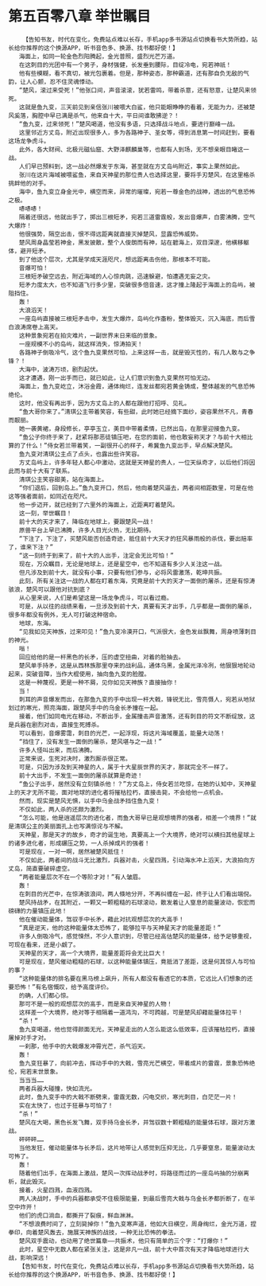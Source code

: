 # 第五百零八章 举世瞩目
        【告知书友，时代在变化，免费站点难以长存，手机app多书源站点切换看书大势所趋，站长给你推荐的这个换源APP，听书音色多、换源、找书都好使！】
       海面上，如同一轮金色烈阳腾起，金光普照，盛烈光芒万道。
       在这刺目的光团中有一个男子，身材强健，长发垂到腰际，目绽冷电，宛若神祇！
       他有些模糊，看不真切，被光包裹着。但是，那种姿态，那种霸道，还有那自负无敌的气韵，让人心颤，忍不住灵魂悸动。
       “楚风，滚过来受死！”他张口间，声音滚滚，犹若雷鸣，带着杀意，还有怒意，让楚风来领死。
       这就是鱼九变，三天前见到亲信张川被喂大白鲨，他只能眼睁睁的看着，无能为力，还被楚风奚落，胸腔中早已满是杀气，他来自十大，平日间谁敢拂逆？！
       “鱼九变，过来领死！”楚风喝道，他没有多语，只选择战斗地点，要进行巅峰一战。
       这里邻近方丈岛，附近出现很多人，多为各路神子、圣女等，得到消息第一时间赶到，要看这场龙争虎斗。
       此外，各大财阀、北极元磁仙窟、大野泽麒麟巢等，也都有人到场，无不想亲眼目睹这一战。
       人们早已预料到，这一战必然爆发于东海，甚至就在方丈岛屿附近，事实上果然如此。
       张川在这片海域被喂鲨鱼，来自天神星的那位贵人也选择这里，要将手刃楚风，在这里格杀挑衅他的对手。
       海中，鱼九变立身金光中，横空而来，异常的璀璨，宛若一尊金色的战神，透出的气息恐怖之极。
       哧哧哧！
       隔着还很远，他就出手了，掷出三根短矛，宛若三道雷霆般，发出音爆声，白雾沸腾，空气大爆炸！
       他很强势，隔空出击，恨不得远距离就直接灭掉楚风，显露恐怖威势。
       楚风周身晶莹若神金，黑发披散，整个人俊朗而有神，站在碧海上，双目深邃，他横移躯体，避开短矛。
       到了他这个层次，尤其是学成天涯咫尺，想远距离击伤他，那根本不可能。
       音爆可怕！
       三根短矛破空远去，附近海域的人心惊肉跳，迅速躲避，怕遭遇无妄之灾。
       短矛力度太大，也不知道飞行多少里，突破很多倍音速，这才撞上隆起于海面上的岛屿，被阻挡住。
       轰！
       大浪滔天！
       一座岛屿直接被三根短矛击中，发生大爆炸，岛屿化作齑粉，整体毁灭，沉入海底，而后雪白浪涛席卷上高天。
       这种景象宛若在拍灾难片，一副世界末日来临的景象。
       一座规模不小的岛屿，就这样消失，惊涛拍天！
       各路神子倒吸冷气，这个鱼九变果然可怕，上来这样一击，就是毁灭性的，有几人敢与之争锋？！
       大海中，波涛万顷，剧烈起伏。
       这才遭遇，刚一出手而已，就已如此，让人们意识到鱼九变果然可怕无边。
       海面上，鱼九变屹立，沐浴金霞，通体绚烂，连发丝都宛若黄金铸成，整体越发的气息恐怖绝伦。
       这时，他没有再出手，因为方丈岛上的人都在跟他打招呼、见礼。
       “鱼大哥你来了。”清琪公主带着笑容，有些甜，此时她已经摘下面纱，姿容果然不凡，青春而靓丽。
       她一袭黄裙，身段修长，亭亭玉立，美目中带着柔情，已然出岛，在那里迎接鱼九变。
       “鱼公子你终于来了，赶紧将那恶徒镇压吧，在您的面前，他也敢妄称天才？与前十大相比算的了什么！”侍女若兰带着笑，一副很开心的样子，希冀鱼九变出手，早点解决楚风。
       鱼九变对清琪公主点了点头，也露出些许笑容。
       方丈岛屿上，许多年轻人都心中激动，这就是天神星的贵人，一位天纵奇才，以后他们将因此而与前十大有了联系。
       清琪公主笑容甜美，站在海面上。
       “你们退后，回到岛上。”鱼九变开口，然后，他向着楚风逼去，两者间相距数里，可是在他这等强者面前，如同近在咫尺。
       他一步迈开，就已经到了六里外的海面上，近距离盯着楚风。
       这一刻，举世瞩目！
       前十大的天才来了，降临在地球上，要跟楚风一战！
       原兽平台上早已沸腾，许多人目光火热，无比期待。
       “下注了，下注了，买楚风能否创造奇迹，抵住前十大天才的狂风暴雨般的杀伐，要出赔率了，谁来下注？”
       “这一刻终于到来了，前十大的人出手，注定会无比可怕！”
       现在，万众瞩目，无论是地球上，还是星空中，也不知道有多少人关注这一战。
       但凡涉及到前十大，就没有小事，只要有他们参与，必将风雷激荡，乾坤共振。
       此刻，所有关注这一战的人都在盯着东海，究竟是前十大的天才一面倒的屠杀，还是有惊涛骇浪，楚风可以跟他对抗到底？
       从心里来说，人们是希望这是一场龙争虎斗，可以看过瘾。
       可是，从以往的战绩来看，一旦涉及到前十大，真要有天才出手，几乎都是一面倒的屠杀，很多年都没有例外，无人可打破这种宿命。
       地球，东海。
       “见我如见天神族，过来叩见！”鱼九变冷漠开口，气派很大，金色发丝飘舞，周身喷薄刺目的神光。
       嗡！
       回应给他的是一杆黑色的长矛，压的虚空扭曲，对着的脸抽去。
       楚风单手持矛，这是从西林族那里夺来的战利品，通体乌黑，金属光泽冷冽，他狠狠地轮动起来，突破音障，当作大棍使用，抽向鱼九变的脸膛。
       这是一种蔑视，更是一种不屑，见你如见天神族？直接抽你！
       当！
       刺耳的声音爆发而出，在那鱼九变的手中出现一杆大戟，锋锐无比，雪亮慑人，宛若从地狱划过的寒光，照亮海面，跟楚风手中的乌金长矛撞在一起。
       接着，他们如同电光在移动，不断出手，金属撞击声音激荡，还有刺目的符文不断绽放，这是兵器在剧烈对击，直接生死搏杀。
       可以看到，音爆雾霭，刺目的光芒，一起浮现，将这片海域覆盖，能量大动荡！
       “挡住了，没有发生一面倒的屠杀，楚风堪与之一战！”
       许多人怪叫出来，而后沸腾。
       正常来说，生死对决时，激烈厮杀很正常。
       可是，只因为涉及到天神星的人，属于十大星辰世界的天才，那就完全不一样了。
       前十大出手，不发生一面倒的屠杀就算是奇迹！
       “鱼公子出手，居然没有立刻镇杀他！？”方丈岛上，侍女若兰吃惊，在她的认知中，天神星上的天才无所不能，面对地球的进化者将摧枯拉朽，直接击毙，不会给他一点机会。
       然而，现实是楚风无惧，以手中乌金战矛挡住鱼九变！
       不仅如此，两人杀的还颇为激烈。
       “怎么可能，他是逍遥层次的进化者，而鱼大哥早已是观想境界的强者，相差一个境界！”就是清琪公主的美丽面孔上也写满惊诧与不解。
       天神星，那是天才的故乡，奇才的诞生地，真要高上一个大境界，绝对可以横扫其他星球上的诸多进化者，形成碾压之势，一人杀掉成片的强者！
       可是现在，一对一啊，居然被楚风抵住！
       不仅如此，两者间的战斗无比激烈，兵器对击，火星四溅，引动海水冲上滔天，大浪拍向方丈岛，简直要破碎虚空。
       “两者能量层次不在一个等阶才对！”有人皱眉。
       轰！
       在刺目的光芒中，在惊涛骇浪间，两人倏地分开，不再纠缠在一起，终于让人们看出端倪。
       楚风持战矛，在其附近，一颗又一颗粗糙的石球滚动，散发着让人窒息的能量波动，恢宏而磅礴的力量镇压此地！
       他在催动能量体，驾驭手中长矛，藉此对抗观想层次的大高手！
       “真是逆天，他的这种能量体太恐怖了，能够拉平与天神星天才的能量差距！”
       许多人倒吸冷气，感觉悚然，不少人意识到，尽管已经高估楚风的能量体，给予足够重视，可现在看来，还是小觑了。
       天神星的天才，高一个大境界，能量差距将会无比巨大！
       可是现在，楚风催动粗糙的石球，以这种能量体镇压，竟抵消了差距，这是何其惊人与可怕的事？
       “这种能量体的排名要在黑马榜上飙升，所有人都没有看透它的本质，它远比人们想象的还要恐怖！”有名宿慨叹，给予高度评价。
       的确，人们都心惊。
       那可不是一般的观想层次的高手，而是来自天神星的人物！
       这样差一个大境界，绝对等于相隔着一道鸿沟，不可跨越，可是楚风却藉能量体拉平！
       “杀！”
       鱼九变喝道，他也觉得颜面无光，天神星走出的人怎么能这么低效率，应该摧枯拉朽，直接屠掉对手才对。
       一刹那，他手中的大戟爆发冲霄光芒，杀气滔天。
       轰！
       鱼九变狂暴了，向前冲去，挥动手中的大戟，雪亮光芒横空，带着成片的雷霆，景象恐怖绝伦，宛若末世景象。
       当当当……
       两者兵器大碰撞，快如流光。
       此时，鱼九变手中的大戟不断劈来，雷霆无数，闪电交织，寒光刺目，白茫茫一片！
       实在太快了，也过于狂暴与可怕了！
       “杀！”
       楚风在大喝，黑色长发飞舞，双手持乌金长矛，并驾驭数十颗粗糙的能量体石球，跟对方激战。
       砰砰砰……
       当他发狂，催动能量体与长矛后，这片地带让人感觉到压抑无比，几乎要窒息，能量波动太可怖了。
       轰！
       随着他们出手，在海面上激战，楚风一次挥动战矛时，将路径而过的一座岛屿抽的分崩离析，就此毁灭。
       接着，火星四溅，血液四溅。
       两人决战时，手中的兵器都承受不住极限能量，到最后雪亮大戟与乌金长矛都折断了，在半空中炸开！
       他们的虎口淌血，都撕开了裂痕，鲜血淋淋。
       “不想浪费时间了，立刻毙掉你！”鱼九变寒声道，他如大日横空，周身绚烂，金光万道，捏拳印，向着楚风轰去，施展天神族的战技，一种无比恐怖的拳法。
       楚风双手震动，也动用了绝世篇章——共振术，他只有简单的三个字：“打爆你！”
       此时，星空中无数人都在紧张关注，这是非凡一战，前十大中首次有天才降临地球进行大战，影响深远！
       【告知书友，时代在变化，免费站点难以长存，手机app多书源站点切换看书大势所趋，站长给你推荐的这个换源APP，听书音色多、换源、找书都好使！】